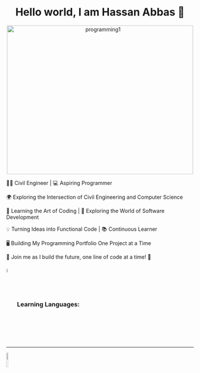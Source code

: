 <h1 align="center">Hello world, I am Hassan Abbas 👋</h1>

<p align="center"><img src="https://github.com/Hassan-Abbas9/Hassan-Abbas9/assets/148596550/13949872-40ae-4a51-a6a9-4c056cbbeecb" alt="programming1" width="500" height="400"></p>

👷‍♂️ Civil Engineer | 💻 Aspiring Programmer

🌍 Exploring the Intersection of Civil Engineering and Computer Science

🌱 Learning the Art of Coding | 🚀 Exploring the World of Software Development

💡 Turning Ideas into Functional Code | 📚 Continuous Learner

🖥️ Building My Programming Portfolio One Project at a Time

🚀 Join me as I build the future, one line of code at a time! 🚧

### <img align="center" width="5%" alt="gear" src="Assets/program.gif"> Learning Languages:
<hr>
<code><img width="10%" src="https://www.vectorlogo.zone/logos/python/python-ar21.svg"></code>
